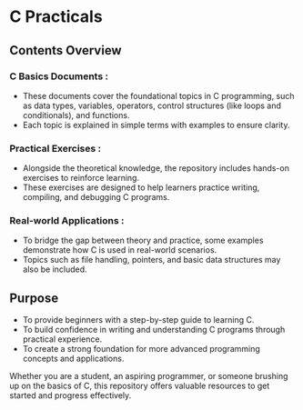 # C Practicals

## Contents Overview

### C Basics Documents :

* These documents cover the foundational topics in C programming, such as data types, variables, operators, control structures (like loops and conditionals), and functions.
* Each topic is explained in simple terms with examples to ensure clarity.

### Practical Exercises :

* Alongside the theoretical knowledge, the repository includes hands-on exercises to reinforce learning.
* These exercises are designed to help learners practice writing, compiling, and debugging C programs.

### Real-world Applications :

* To bridge the gap between theory and practice, some examples demonstrate how C is used in real-world scenarios.
* Topics such as file handling, pointers, and basic data structures may also be included.

## Purpose

* To provide beginners with a step-by-step guide to learning C.
* To build confidence in writing and understanding C programs through practical experience.
* To create a strong foundation for more advanced programming concepts and applications.

Whether you are a student, an aspiring programmer, or someone brushing up on the basics of C, this repository offers valuable resources to get started and progress effectively.










